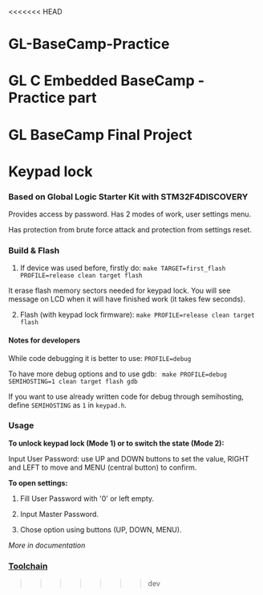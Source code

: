 <<<<<<< HEAD
# GL-BaseCamp-Practice
GL C Embedded BaseCamp - Practice part
=======
# GL BaseCamp Final Project
# Keypad lock
### Based on Global Logic Starter Kit with STM32F4DISCOVERY

Provides access by password. Has 2 modes of work, user settings menu.

Has protection from brute force attack and protection from settings reset.


### Build & Flash

1. If device was used before, firstly do: ``` make TARGET=first_flash PROFILE=release clean target flash ```

It erase flash memory sectors needed for keypad lock. You will see message on LCD when it will have finished work (it takes few seconds).

2. Flash (with keypad lock firmware): ``` make PROFILE=release clean target flash ```

#### Notes for developers

While code debugging it is better to use: ``` PROFILE=debug ```

To have more debug options and to use gdb: ``` make PROFILE=debug SEMIHOSTING=1 clean target flash gdb```

If you want to use already written code for debug through semihosting, define  ```SEMIHOSTING``` as ```1``` in  ```keypad.h```.

### Usage

**To unlock keypad lock (Mode 1) or to switch the state (Mode 2):**

Input User Password: use UP and DOWN buttons to set the value, RIGHT and LEFT to move and MENU (central button) to confirm.

**To open settings:**

1. Fill User Password with '0' or left empty.

2. Input Master Password.

3. Chose option using buttons (UP, DOWN, MENU).

*More in documentation*

### [Toolchain](README.rst)
>>>>>>> dev
